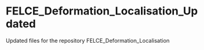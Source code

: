 # FELCE_Deformation_Localisation_Updated
Updated files for the repository FELCE_Deformation_Localisation
